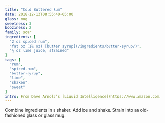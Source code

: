 ```yaml
---
title: "Cold Buttered Rum"
date: 2018-12-13T08:55:40-05:00
glass: mug
sweetness: 3
booziness: 2
family: sour
ingredients: [
  "2 oz spiced rum",
  "fat oz (1⅛ oz) [butter syrup](/ingredients/butter-syrup/)",
  "½ oz lime juice, strained"
]
tags: [
  "rum",
  "spiced-rum",
  "butter-syrup",
  "lime",
  "shaken",
  "sweet"
]
intro: From Dave Arnold’s [Liquid Intelligence](https://www.amazon.com/Liquid-Intelligence-Science-Perfect-Cocktail/dp/0393089037)
---
```

Combine ingredients in a shaker. Add ice and shake. Strain into an old-fashioned glass or glass mug.
